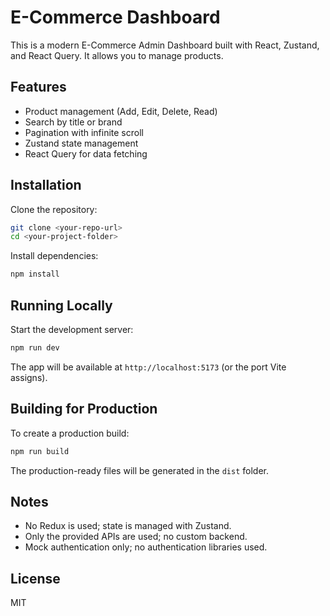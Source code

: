 # E-Commerce Dashboard

This is a modern E-Commerce Admin Dashboard built with React, Zustand, and React Query. It allows you to manage products.

## Features

* Product management (Add, Edit, Delete, Read)
* Search by title or brand
* Pagination with infinite scroll
* Zustand state management
* React Query for data fetching

## Installation

Clone the repository:

```bash
git clone <your-repo-url>
cd <your-project-folder>
```

Install dependencies:

```bash
npm install
```

## Running Locally

Start the development server:

```bash
npm run dev
```

The app will be available at `http://localhost:5173` (or the port Vite assigns).

## Building for Production

To create a production build:

```bash
npm run build
```

The production-ready files will be generated in the `dist` folder.

## Notes

* No Redux is used; state is managed with Zustand.
* Only the provided APIs are used; no custom backend.
* Mock authentication only; no authentication libraries used.

## License

MIT
